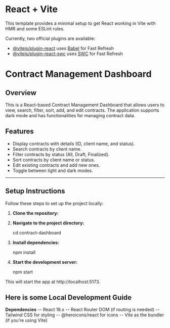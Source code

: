 # React + Vite

This template provides a minimal setup to get React working in Vite with HMR and some ESLint rules.

Currently, two official plugins are available:

- [@vitejs/plugin-react](https://github.com/vitejs/vite-plugin-react/blob/main/packages/plugin-react/README.md) uses [Babel](https://babeljs.io/) for Fast Refresh
- [@vitejs/plugin-react-swc](https://github.com/vitejs/vite-plugin-react-swc) uses [SWC](https://swc.rs/) for Fast Refresh

# Contract Management Dashboard

## Overview

This is a React-based Contract Management Dashboard that allows users to view, search, filter, sort, add, and edit contracts. The application supports dark mode and has functionalities for managing contract data.

## Features

- Display contracts with details (ID, client name, and status).
- Search contracts by client name.
- Filter contracts by status (All, Draft, Finalized).
- Sort contracts by client name or status.
- Edit existing contracts and add new ones.
- Toggle between light and dark modes.

---

## Setup Instructions

Follow these steps to set up the project locally:

1. **Clone the repository:**

2. **Navigate to the project directory:**

   cd contract-dashboard

3. **Install dependencies:**

   npm install

4. **Start the development server:**

   npm start

This will start the app at http://localhost:5173.

## Here is some Local Development Guide

**Dependencies**
-- React 18.x
-- React Router DOM (if routing is needed)
-- Tailwind CSS for styling
-- @heroicons/react for icons
-- Vite as the bundler (if you’re using Vite)
